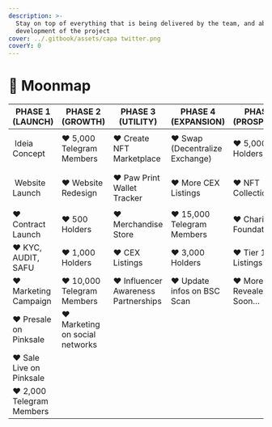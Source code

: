 ```yaml
---
description: >-
  Stay on top of everything that is being delivered by the team, and about the
  development of the project
cover: ../.gitbook/assets/capa twitter.png
coverY: 0
---
```


# 👑 Moonmap

| PHASE 1 (LAUNCH)                                                                          | PHASE 2 (GROWTH)               | PHASE 3 (UTILITY)                   | PHASE 4 (EXPANSION)            | PHASE 5 (PROSPERITY)  |
| ----------------------------------------------------------------------------------------- | ------------------------------ | ----------------------------------- | ------------------------------ | --------------------- |
| <p><img src="https://kishu.com/images/checkmark-green.svg" alt=""> Ideia Concept<br></p>  | ♥ 5,000 Telegram Members       | ♥ Create NFT Marketplace            | ♥ Swap (Decentralize Exchange) | ♥ 5,000 Holders       |
| <p><img src="https://kishu.com/images/checkmark-green.svg" alt=""> Website Launch<br></p> | ♥ Website Redesign             | ♥ Paw Print Wallet Tracker          | ♥ More CEX Listings            | ♥ NFT Collection      |
| ♥ Contract Launch                                                                         | ♥ 500 Holders                  | ♥ Merchandise Store                 | ♥ 15,000 Telegram Members      | ♥ Charity Foundation  |
| ♥ KYC, AUDIT, SAFU                                                                        | ♥ 1,000 Holders                | ♥ CEX Listings                      | ♥ 3,000 Holders                | ♥ Tier 1 CEX Listings |
| ♥ Marketing Campaign                                                                      | ♥ 10,000 Telegram Members      | ♥ Influencer Awareness Partnerships | ♥ Update infos on BSC Scan     | ♥ More Revealed Soon… |
| ♥ Presale on Pinksale                                                                     | ♥ Marketing on social networks |                                     |                                |                       |
| ♥ Sale Live on Pinksale                                                                   |                                |                                     |                                |                       |
| ♥ 2,000 Telegram Members                                                                  |                                |                                     |                                |                       |
